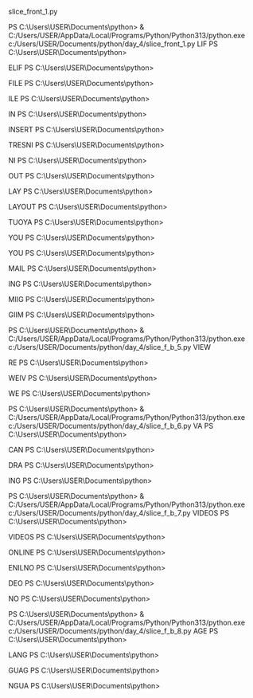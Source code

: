 slice_front_1.py

PS C:\Users\USER\Documents\python> & C:/Users/USER/AppData/Local/Programs/Python/Python313/python.exe c:/Users/USER/Documents/python/day_4/slice_front_1.py
LIF
PS C:\Users\USER\Documents\python> 

ELIF
PS C:\Users\USER\Documents\python> 

FILE
PS C:\Users\USER\Documents\python> 


ILE
PS C:\Users\USER\Documents\python> 



IN
PS C:\Users\USER\Documents\python> 


INSERT
PS C:\Users\USER\Documents\python> 


TRESNI
PS C:\Users\USER\Documents\python> 


NI
PS C:\Users\USER\Documents\python>


OUT
PS C:\Users\USER\Documents\python> 


LAY
PS C:\Users\USER\Documents\python> 


LAYOUT
PS C:\Users\USER\Documents\python> 


TUOYA
PS C:\Users\USER\Documents\python> 


YOU
PS C:\Users\USER\Documents\python> 


YOU
PS C:\Users\USER\Documents\python>


MAIL
PS C:\Users\USER\Documents\python> 


ING
PS C:\Users\USER\Documents\python>


MIIG
PS C:\Users\USER\Documents\python>


GIIM
PS C:\Users\USER\Documents\python>

PS C:\Users\USER\Documents\python> & C:/Users/USER/AppData/Local/Programs/Python/Python313/python.exe c:/Users/USER/Documents/python/day_4/slice_f_b_5.py
VIEW

RE
PS C:\Users\USER\Documents\python> 

WEIV
PS C:\Users\USER\Documents\python> 


WE
PS C:\Users\USER\Documents\python> 

PS C:\Users\USER\Documents\python> & C:/Users/USER/AppData/Local/Programs/Python/Python313/python.exe c:/Users/USER/Documents/python/day_4/slice_f_b_6.py
VA
PS C:\Users\USER\Documents\python> 

CAN
PS C:\Users\USER\Documents\python> 


DRA
PS C:\Users\USER\Documents\python>


ING
PS C:\Users\USER\Documents\python> 


PS C:\Users\USER\Documents\python> & C:/Users/USER/AppData/Local/Programs/Python/Python313/python.exe c:/Users/USER/Documents/python/day_4/slice_f_b_7.py
VIDEOS
PS C:\Users\USER\Documents\python> 


 VIDEOS
PS C:\Users\USER\Documents\python> 


ONLINE
PS C:\Users\USER\Documents\python> 


 ENILNO
PS C:\Users\USER\Documents\python>


DEO
PS C:\Users\USER\Documents\python>



NO
PS C:\Users\USER\Documents\python> 

PS C:\Users\USER\Documents\python> & C:/Users/USER/AppData/Local/Programs/Python/Python313/python.exe c:/Users/USER/Documents/python/day_4/slice_f_b_8.py
AGE
PS C:\Users\USER\Documents\python> 


LANG
PS C:\Users\USER\Documents\python> 


GUAG
PS C:\Users\USER\Documents\python> 


NGUA
PS C:\Users\USER\Documents\python> 
